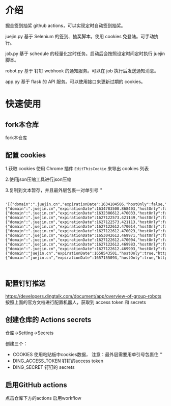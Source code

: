 # 介绍
掘金签到抽奖 github actions，可以实现定时自动签到抽奖。

juejin.py 
基于 Selenium 的签到、抽奖脚本。使用 cookies 免登陆。可手动执行。

job.py 
基于 schedule 的轻量化定时任务。启动后会按照设定时间定时执行 juejin 脚本。

robot.py
基于 钉钉 webhook 的通知服务。可以在 job 执行后发送通知消息。

app.py 
基于 flask 的 API 服务。可以使用接口来更新过期的 cookies。


# 快速使用

## fork本仓库
fork本仓库


## 配置 cookies

1.获取 cookies
使用 Chrome 插件 `EditThisCookie` 来导出 cookies 列表

2.使用json压缩工具进行json压缩

3.复制到文本暂存，并且最外层包裹一对单引号 ''

```

'[{"domain":".juejin.cn","expirationDate":1634104506,"hostOnly":false,"httpOnly":false,"name":"_tea_utm_cache_2608","path":"/","sameSite":"unspecified","secure":false,"session":false,"storeId":"0","value":"****","id":1},{"domain":".juejin.cn","expirationDate":1634783500.868403,"hostOnly":false,"httpOnly":false,"name":"MONITOR_WEB_ID","path":"/","sameSite":"unspecified","secure":false,"session":false,"storeId":"0","value":"****","id":2},{"domain":".juejin.cn","expirationDate":1632306612.470033,"hostOnly":false,"httpOnly":true,"name":"n_mh","path":"/","sameSite":"unspecified","secure":false,"session":false,"storeId":"0","value":"****","id":3},{"domain":".juejin.cn","expirationDate":1627122573.421149,"hostOnly":false,"httpOnly":false,"name":"passport_csrf_token","path":"/","sameSite":"no_restriction","secure":true,"session":false,"storeId":"0","value":"****","id":4},{"domain":".juejin.cn","expirationDate":1627122573.421113,"hostOnly":false,"httpOnly":false,"name":"passport_csrf_token_default","path":"/","sameSite":"unspecified","secure":false,"session":false,"storeId":"0","value":"****","id":5},{"domain":".juejin.cn","expirationDate":1627122612.470014,"hostOnly":false,"httpOnly":true,"name":"sessionid","path":"/","sameSite":"unspecified","secure":false,"session":false,"storeId":"0","value":"****","id":6},{"domain":".juejin.cn","expirationDate":1627122612.470023,"hostOnly":false,"httpOnly":true,"name":"sessionid_ss","path":"/","sameSite":"no_restriction","secure":true,"session":false,"storeId":"0","value":"****","id":7},{"domain":".juejin.cn","expirationDate":1653042612.469971,"hostOnly":false,"httpOnly":true,"name":"sid_guard","path":"/","sameSite":"unspecified","secure":false,"session":false,"storeId":"0","value":"****","id":8},{"domain":".juejin.cn","expirationDate":1627122612.470004,"hostOnly":false,"httpOnly":true,"name":"sid_tt","path":"/","sameSite":"unspecified","secure":false,"session":false,"storeId":"0","value":"****","id":9},{"domain":".juejin.cn","expirationDate":1627122612.469983,"hostOnly":false,"httpOnly":true,"name":"uid_tt","path":"/","sameSite":"unspecified","secure":false,"session":false,"storeId":"0","value":"****","id":10},{"domain":".juejin.cn","expirationDate":1627122612.469993,"hostOnly":false,"httpOnly":true,"name":"uid_tt_ss","path":"/","sameSite":"no_restriction","secure":true,"session":false,"storeId":"0","value":"****","id":11},{"domain":"juejin.cn","expirationDate":1658543501,"hostOnly":true,"httpOnly":false,"name":"tt_scid","path":"/","sameSite":"unspecified","secure":false,"session":false,"storeId":"0","value":".****","id":12},{"domain":"juejin.cn","expirationDate":1657155093,"hostOnly":true,"httpOnly":false,"name":"ttcid","path":"/","sameSite":"unspecified","secure":false,"session":false,"storeId":"0","value":"****","id":13}]'



```



## 配置钉钉推送

https://developers.dingtalk.com/document/app/overview-of-group-robots
按照上面的官方文档进行配置机器人，获取到 access token 和 secrets

## 创建仓库的 Actions secrets

仓库->Setting->Secrets

创建三个：

- COOKIES 使用粘贴板中cookies数据， 注意：最外层需要用单引号包裹住 ''
- DING_ACCESS_TOKEN  钉钉的access token
- DING_SECRET 钉钉的 secrets




## 启用GitHub actions

点击仓库下方的actions 启用workflow


 